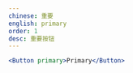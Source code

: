 ```yaml
---
chinese: 重要
english: primary
order: 1
desc: 重要按钮
---
```


```jsx
<Button primary>Primary</Button>
```
